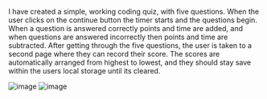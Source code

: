 I have created a simple, working coding quiz, with five questions. When the user clicks on the continue button the timer starts and the questions begin. When a question is answered correctly points and time are added, and when questions are answered incorrectly then points and time are subtracted. After getting through the five questions, the user is taken to a second page where they can record their score. The scores are automatically arranged from highest to lowest, and they should stay save within the users local storage until its cleared. 

![image](https://user-images.githubusercontent.com/72565719/101082337-4cc18d00-3579-11eb-91e0-18075e96d43c.png)
![image](https://user-images.githubusercontent.com/72565719/101082457-7bd7fe80-3579-11eb-927c-c07d6c2f92fc.png)
